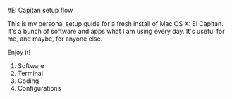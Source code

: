 #El Capitan setup flow

This is my personal setup guide for a fresh install of Mac OS X: El Capitan. It's a bunch of software and apps what I am using every day. It's useful for me, and maybe, for anyone else.

Enjoy it! 

1. Software
2. Terminal
3. Coding
4. Configurations 
